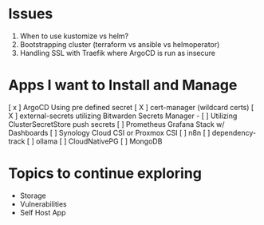 # Issues

1. When to use kustomize vs helm?
2. Bootstrapping cluster (terraform vs ansible vs helmoperator)
3. Handling SSL with Traefik where ArgoCD is run as insecure

# Apps I want to Install and Manage
[ x ] ArgoCD Using pre defined secret
[ X ] cert-manager (wildcard certs)
[ X ] external-secrets utilizing Bitwarden Secrets Manager
    - [  ] Utilizing ClusterSecretStore push secrets
[ ] Prometheus Grafana Stack w/ Dashboards
[ ] Synology Cloud CSI or Proxmox CSI
[ ] n8n
[ ] dependency-track
[ ] ollama
[ ] CloudNativePG
[ ] MongoDB

# Topics to continue exploring
- Storage
- Vulnerabilities
- Self Host App